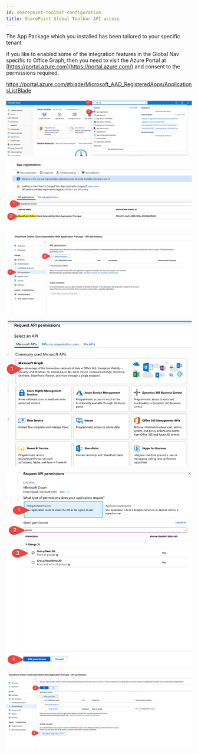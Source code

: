 ```yaml
---
id: sharepoint-toolbar-configuration
title: SharePoint Global Toolbar API access
---
```


The App Package which you installed has been tailored to your specific tenant

If you like to enabled some of the integration features in the Global Nav specific to Office Graph, then you need to visit the Azure Portal at [https://portal.azure.com](https://portal.azure.com/) and consent to the permissions required.

https://portal.azure.com/#blade/Microsoft_AAD_RegisteredApps/ApplicationsListBlade

![image-20190608170751804](assets/image-20190608170751804.png)

![image-20190608170944971](assets/image-20190608170944971.png)

![image-20190608171054239](assets/image-20190608171054239.png)

![image-20190608171250252](assets/image-20190608171250252.png)

![image-20190608171526391](assets/image-20190608171526391.png)

![image-20190608171928593](assets/image-20190608171928593.png)